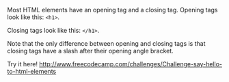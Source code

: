 Most HTML elements have an opening tag and a closing tag. Opening tags look like this: `<h1>`. 

Closing tags look like this: `</h1>`. 

Note that the only difference between opening and closing tags is that closing tags have a slash after their opening angle bracket.

Try it here! http://www.freecodecamp.com/challenges/Challenge-say-hello-to-html-elements
